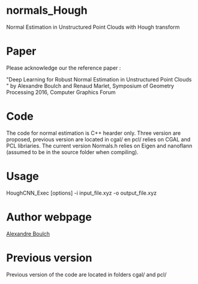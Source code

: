 # normals_Hough

Normal Estimation in Unstructured Point Clouds with Hough transform

# Paper

Please acknowledge our the reference paper :

"Deep Learning for Robust Normal Estimation in Unstructured Point Clouds " by Alexandre Boulch and Renaud Marlet, Symposium of Geometry Processing 2016, Computer Graphics Forum

# Code

The code for normal estimation is C++ hearder only. Three version are proposed, previous version are located in cgal/ en pcl/ relies on CGAL and PCL libriaries.
The current version Normals.h relies on Eigen and nanoflann (assumed to be in the source folder when compiling).

# Usage

HoughCNN_Exec [options] -i input_file.xyz -o output_file.xyz

# Author webpage

[Alexandre Boulch](https://sites.google.com/site/boulchalexandre)

# Previous version

Previous version of the code are located in folders cgal/ and pcl/
